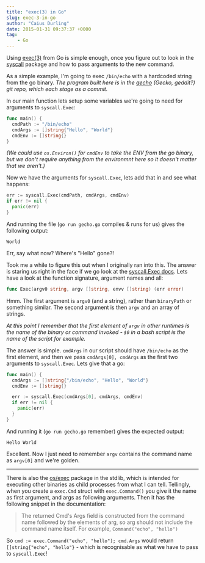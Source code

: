 ```yaml
---
title: "exec(3) in Go"
slug: exec-3-in-go
author: "Caius Durling"
date: 2015-01-31 09:37:37 +0000
tag:
    - Go
---
```


Using [exec(3)][exec manpage] from Go is simple enough, once you figure out to look in the [syscall][] package and how to pass arguments to the new command.

[exec manpage]: http://man7.org/linux/man-pages/man3/exec.3.html
[syscall]: http://golang.org/pkg/syscall/

As a simple example, I'm going to exec `/bin/echo` with a hardcoded string from the go binary. _The program built here is in the [gecho][] (Gecko, geddit?) git repo, which each stage as a commit._

[gecho]: https://github.com/caius/gecho

In our main function lets setup some variables we're going to need for arguments to `syscall.Exec`:

```go
func main() {
  cmdPath := "/bin/echo"
  cmdArgs := []string{"Hello", "World"}
  cmdEnv := []string{}    
}
```

_(We could use `os.Environ()` for `cmdEnv` to take the ENV from the go binary, but we don't require anything from the environmnt here so it doesn't matter that we aren't.)_

Now we have the arguments for `syscall.Exec`, lets add that in and see what happens:

```go
err := syscall.Exec(cmdPath, cmdArgs, cmdEnv)
if err != nil {
  panic(err)
}
```

And running the file (`go run gecho.go` compiles & runs for us) gives the following output:

    World

Err, say what now? Where's "Hello" gone?!

Took me a while to figure this out when I originally ran into this. The answer is staring us right in the face if we go look at the [syscall.Exec docs][syscall.Exec]. Lets have a look at the function signature, argument names and all:

[syscall.Exec]: http://golang.org/pkg/syscall/#Exec

```go
func Exec(argv0 string, argv []string, envv []string) (err error)
```

Hmm. The first argument is `argv0` (and a string), rather than `binaryPath` or something similar. The second argument is then `argv` and an array of strings.

_At this point I remember that the first element of `argv` in other runtimes is the name of the binary or command invoked - `$0` in a bash script is the name of the script for example._

The answer is simple. `cmdArgs` in our script should have `/bin/echo` as the first element, and then we pass `cmdArgs[0], cmdArgs` as the first two arguments to `syscall.Exec`. Lets give that a go:

```go
func main() {
  cmdArgs := []string{"/bin/echo", "Hello", "World"}
  cmdEnv := []string{}

  err := syscall.Exec(cmdArgs[0], cmdArgs, cmdEnv)
  if err != nil {
    panic(err)
  }
}
```

And running it (`go run gecho.go` remember) gives the expected output:

    Hello World

Excellent. Now I just need to remember `argv` contains the command name as `argv[0]` and we're golden.

* * *

There is also the [os/exec][] package in the stdlib, which is intended for executing other binaries as child processes from what I can tell. Tellingly, when you create a `exec.Cmd` struct with `exec.Command()` you give it the name as first argument, and args as following arguments. Then it has the following snippet in the documentation:

[os/exec]: http://golang.org/pkg/os/exec/

> The returned Cmd's Args field is constructed from the command name followed by the elements of arg, so arg should not include the command name itself. For example, `Command("echo", "hello")`

So `cmd := exec.Command("echo", "hello"); cmd.Args` would return `[]string{"echo", "hello"}` - which is recognisable as what we have to pass to `syscall.Exec`!
